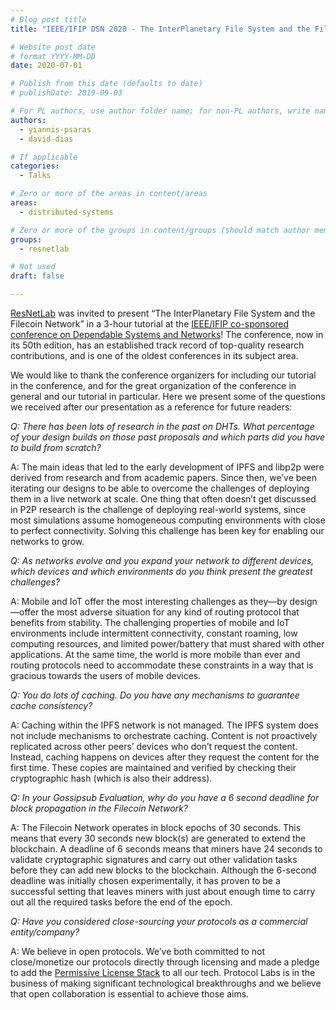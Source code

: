```yaml
---
# Blog post title
title: "IEEE/IFIP DSN 2020 - The InterPlanetary File System and the Filecoin Network"

# Website post date
# format YYYY-MM-DD
date: 2020-07-01

# Publish from this date (defaults to date)
# publishDate: 2019-09-03

# For PL authors, use author folder name; for non-PL authors, write name as in paper within ""
authors:
  - yiannis-psaras
  - david-dias

# If applicable
categories:
  - Talks

# Zero or more of the areas in content/areas
areas:
  - distributed-systems

# Zero or more of the groups in content/groups (should match author membership)
groups:
  - resnetlab

# Not used
draft: false

---
```


[ResNetLab](https://research.protocol.ai/research/groups/resnetlab/) was invited to present “The InterPlanetary File System and the Filecoin Network” in a 3-hour tutorial at the [IEEE/IFIP co-sponsored conference on Dependable Systems and Networks](https://dsn2020.webs.upv.es/)! The conference, now in its 50th edition, has an established track record of top-quality research contributions, and is one of the oldest conferences in its subject area.

We would like to thank the conference organizers for including our tutorial in the conference, and for the great organization of the conference in general and our tutorial in particular. Here we present some of the questions we received after our presentation as a reference for future readers:

*Q: There has been lots of research in the past on DHTs. What percentage of your design builds on those past proposals and which parts did you have to build from scratch?*

A: The main ideas that led to the early development of IPFS and libp2p were derived from research and from academic papers. Since then, we’ve been iterating our designs to be able to overcome the challenges of deploying them in a live network at scale. One thing that often doesn’t get discussed in P2P research is the challenge of deploying real-world systems, since most simulations assume homogeneous computing environments with close to perfect connectivity. Solving this challenge has been key for enabling our networks to grow.

*Q: As networks evolve and you expand your network to different devices, which devices and which environments do you think present the greatest challenges?*

A: Mobile and IoT offer the most interesting challenges as they—by design—offer the most adverse situation for any kind of routing protocol that benefits from stability. The challenging properties of mobile and IoT environments include intermittent connectivity, constant roaming, low computing resources, and limited power/battery that must shared with other applications. At the same time, the world is more mobile than ever and routing protocols need to accommodate these constraints in a way that is gracious towards the users of mobile devices.


*Q: You do lots of caching. Do you have any mechanisms to guarantee cache consistency?*

A: Caching within the IPFS network is not managed. The IPFS system does not include mechanisms to orchestrate caching. Content is not proactively replicated across other peers’ devices who don’t request the content. Instead, caching happens on devices after they request the content for the first time. These copies are maintained and verified by checking their cryptographic hash (which is also their address). 

*Q: In your Gossipsub Evaluation, why do you have a 6 second deadline for block propagation in the Filecoin Network?*

A: The Filecoin Network operates in block epochs of 30 seconds. This means that every 30 seconds new block(s) are generated to extend the blockchain. A deadline of 6 seconds means that miners have 24 seconds to validate cryptographic signatures and carry out other validation tasks before they can add new blocks to the blockchain. Although the 6-second deadline was initially chosen experimentally, it has proven to be a successful setting that leaves miners with just about enough time to carry out all the required tasks before the end of the epoch.

*Q: Have you considered close-sourcing your protocols as a commercial entity/company?*

A: We believe in open protocols. We’ve both committed to not close/monetize our protocols directly through licensing and made a pledge to add the [Permissive License Stack](https://protocol.ai/blog/announcing-the-permissive-license-stack/) to all our tech. Protocol Labs is in the business of making significant technological breakthroughs and we believe that open collaboration is essential to achieve those aims.
